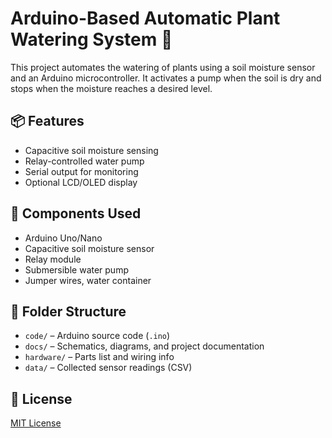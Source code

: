 # Arduino-Based Automatic Plant Watering System 🌱

This project automates the watering of plants using a soil moisture sensor and an Arduino microcontroller. It activates a pump when the soil is dry and stops when the moisture reaches a desired level.

## 📦 Features
- Capacitive soil moisture sensing
- Relay-controlled water pump
- Serial output for monitoring
- Optional LCD/OLED display

## 🔧 Components Used
- Arduino Uno/Nano
- Capacitive soil moisture sensor
- Relay module
- Submersible water pump
- Jumper wires, water container

## 📁 Folder Structure
- `code/` – Arduino source code (`.ino`)
- `docs/` – Schematics, diagrams, and project documentation
- `hardware/` – Parts list and wiring info
- `data/` – Collected sensor readings (CSV)

## 📜 License
[MIT License](LICENSE)
